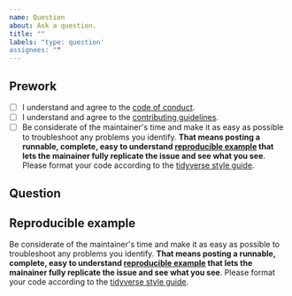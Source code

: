 ```yaml
---
name: Question
about: Ask a question.
title: ""
labels: "type: question'
assignees: ""
---
```


## Prework

* [ ] I understand and agree to the [code of conduct](https://github.com/wlandau/targets/blob/master/CODE_OF_CONDUCT.md).
* [ ] I understand and agree to the [contributing guidelines](https://github.com/wlandau/targets/blob/master/CONTRIBUTING.md).
* [ ] Be considerate of the maintainer's time and make it as easy as possible to troubleshoot any problems you identify. **That means posting a runnable, complete, easy to understand [reproducible example](https://www.tidyverse.org/help/) that lets the mainainer fully replicate the issue and see what you see**. Please format your code according to the [tidyverse style guide](https://style.tidyverse.org/).

## Question

## Reproducible example

Be considerate of the maintainer's time and make it as easy as possible to troubleshoot any problems you identify. **That means posting a runnable, complete, easy to understand [reproducible example](https://www.tidyverse.org/help/) that lets the mainainer fully replicate the issue and see what you see**. Please format your code according to the [tidyverse style guide](https://style.tidyverse.org/).
